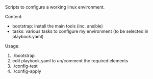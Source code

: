 Scripts to configure a working linux environment.

Content:
- bootstrap: install the main tools (inc. ansible)
- tasks: various tasks to configure my environment (to be selected in playbook.yaml)

Usage:
1. ./bootstrap
2. edit playbook.yaml to un/comment the required elements
3. ./config-test
4. ./config-apply

